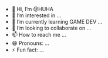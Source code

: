 - 👋 Hi, I’m @HUHA
- 👀 I’m interested in ...
- 🌱 I’m currently learning GAME DEV ...
- 💞️ I’m looking to collaborate on ...
- 📫 How to reach me ...
- 😄 Pronouns: ...
- ⚡ Fun fact: ...

<!---
HUHAOOOO/HUHAOOOO is a ✨ special ✨ repository because its `README.md` (this file) appears on your GitHub profile.
You can click the Preview link to take a look at your changes.
--->

